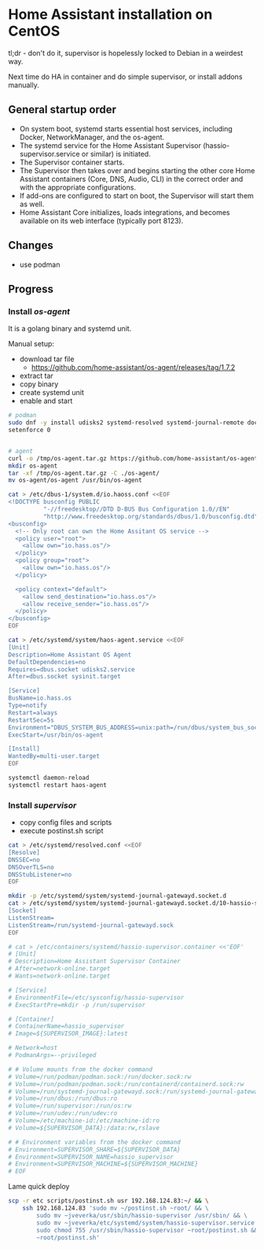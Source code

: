 # Home Assistant installation on CentOS

tl;dr - don't do it, supervisor is hopelessly locked to Debian in a weirdest way.

Next time do HA in container and do simple supervisor, or install addons manually.

## General startup order

- On system boot, systemd starts essential host services, including Docker, NetworkManager, and the os-agent.
- The systemd service for the Home Assistant Supervisor (hassio-supervisor.service or similar) is initiated.
- The Supervisor container starts.
- The Supervisor then takes over and begins starting the other core Home Assistant containers (Core, DNS, Audio, CLI) in the correct order and with the appropriate configurations.
- If add-ons are configured to start on boot, the Supervisor will start them as well.
- Home Assistant Core initializes, loads integrations, and becomes available on its web interface (typically port 8123).

## Changes

- use podman

## Progress

### Install *os-agent*

It is a golang binary and systemd unit.

Manual setup:

- download tar file
  - https://github.com/home-assistant/os-agent/releases/tag/1.7.2
- extract tar
- copy binary
- create systemd unit
- enable and start

```bash
# podman
sudo dnf -y install udisks2 systemd-resolved systemd-journal-remote docker-ce
setenforce 0


# agent
curl -o /tmp/os-agent.tar.gz https://github.com/home-assistant/os-agent/releases/download/1.7.2/os-agent_1.7.2_linux_amd64.tar.gz
mkdir os-agent
tar -xf /tmp/os-agent.tar.gz -C ./os-agent/
mv os-agent/os-agent /usr/bin/os-agent

cat > /etc/dbus-1/system.d/io.haoss.conf <<EOF
<!DOCTYPE busconfig PUBLIC
          "-//freedesktop//DTD D-BUS Bus Configuration 1.0//EN"
          "http://www.freedesktop.org/standards/dbus/1.0/busconfig.dtd">
<busconfig>
  <!-- Only root can own the Home Assitant OS service -->
  <policy user="root">
    <allow own="io.hass.os"/>
  </policy>
  <policy group="root">
    <allow own="io.hass.os"/>
  </policy>

  <policy context="default">
    <allow send_destination="io.hass.os"/>
    <allow receive_sender="io.hass.os"/>
  </policy>
</busconfig>
EOF

cat > /etc/systemd/system/haos-agent.service <<EOF
[Unit]
Description=Home Assistant OS Agent
DefaultDependencies=no
Requires=dbus.socket udisks2.service
After=dbus.socket sysinit.target

[Service]
BusName=io.hass.os
Type=notify
Restart=always
RestartSec=5s
Environment="DBUS_SYSTEM_BUS_ADDRESS=unix:path=/run/dbus/system_bus_socket"
ExecStart=/usr/bin/os-agent

[Install]
WantedBy=multi-user.target
EOF

systemctl daemon-reload
systemctl restart haos-agent
```

### Install *supervisor*

- copy config files and scripts
- execute postinst.sh script

```bash
cat > /etc/systemd/resolved.conf <<EOF
[Resolve]
DNSSEC=no
DNSOverTLS=no
DNSStubListener=no
EOF

mkdir -p /etc/systemd/system/systemd-journal-gatewayd.socket.d
cat > /etc/systemd/system/systemd-journal-gatewayd.socket.d/10-hassio-supervisor.conf <<EOF
[Socket]
ListenStream=
ListenStream=/run/systemd-journal-gatewayd.sock
EOF

# cat > /etc/containers/systemd/hassio-supervisor.container <<'EOF'
# [Unit]
# Description=Home Assistant Supervisor Container
# After=network-online.target
# Wants=network-online.target

# [Service]
# EnvironmentFile=/etc/sysconfig/hassio-supervisor
# ExecStartPre=mkdir -p /run/supervisor

# [Container]
# ContainerName=hassio_supervisor
# Image=${SUPERVISOR_IMAGE}:latest

# Network=host
# PodmanArgs=--privileged

# # Volume mounts from the docker command
# Volume=/run/podman/podman.sock:/run/docker.sock:rw
# Volume=/run/podman/podman.sock:/run/containerd/containerd.sock:rw
# Volume=/run/systemd-journal-gatewayd.sock:/run/systemd-journal-gatewayd.sock:rw
# Volume=/run/dbus:/run/dbus:ro
# Volume=/run/supervisor:/run/os:rw
# Volume=/run/udev:/run/udev:ro
# Volume=/etc/machine-id:/etc/machine-id:ro
# Volume=${SUPERVISOR_DATA}:/data:rw,rslave

# # Environment variables from the docker command
# Environment=SUPERVISOR_SHARE=${SUPERVISOR_DATA}
# Environment=SUPERVISOR_NAME=hassio_supervisor
# Environment=SUPERVISOR_MACHINE=${SUPERVISOR_MACHINE}
# EOF
```

Lame quick deploy

```bash
scp -r etc scripts/postinst.sh usr 192.168.124.83:~/ && \
    ssh 192.168.124.83 'sudo mv ~/postinst.sh ~root/ && \
        sudo mv ~jveverka/usr/sbin/hassio-supervisor /usr/sbin/ && \
        sudo mv ~jveverka/etc/systemd/system/hassio-supervisor.service /etc/systemd/system/ && \
        sudo chmod 755 /usr/sbin/hassio-supervisor ~root/postinst.sh && \
        ~root/postinst.sh'
```
